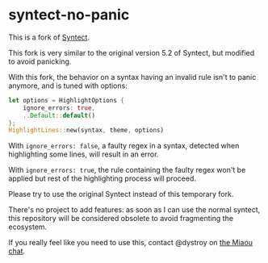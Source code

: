 # syntect-no-panic

This is a fork of [Syntect](https://crates.io/crates/syntect).

This fork is very similar to the original version 5.2 of Syntect, but modified to avoid panicking.

With this fork, the behavior on a syntax having an invalid rule isn't to panic anymore, and is tuned with options:

```rust
let options = HighlightOptions {
    ignore_errors: true,
    ..Default::default()
};
HighlightLines::new(syntax, theme, options)
```

With `ignore_errors: false`, a faulty regex in a syntax, detected when highlighting some lines, will result in an error.

With `ignore_errors: true`, the rule containing the faulty regex won't be applied but rest of the highlighting process will proceed.

Please try to use the original Syntect instead of this temporary fork.

There's no project to add features: as soon as I can use the normal syntect, this repository will be considered obsolete to avoid fragmenting the ecosystem.

If you really feel like you need to use this, contact @dystroy on [the Miaou chat](https://miaou.dystroy.org/3768).
